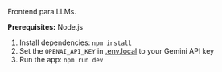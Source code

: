 Frontend para LLMs.

**Prerequisites:**  Node.js

1. Install dependencies:
   `npm install`
2. Set the `OPENAI_API_KEY` in [.env.local](.env.local) to your Gemini API key
3. Run the app:
   `npm run dev`
